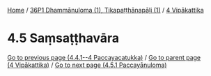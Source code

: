 
[Home](/) / [36P1 Dhammānuloma (1), Tikapaṭṭhānapāḷi (1)](../../36P1.md) / [4 Vipākattika](../4.md)

# 4.5 Saṃsaṭṭhavāra


[Go to previous page (4.4.1--4 Paccayacatukka)](4.4/4.4.1--4.md) / [Go to parent page (4 Vipākattika)](../4.md) / [Go to next page (4.5.1 Paccayānuloma)](4.5/4.5.1.md)


